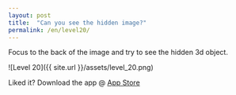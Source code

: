 ```yaml
---
layout: post
title:  "Can you see the hidden image?"
permalink: /en/level20/
---
```

Focus to the back of the image and try to see the hidden 3d object.

![Level 20]({{ site.url }}/assets/level_20.png)

Liked it? Download the app @ [App Store][app_store] 

[app_store]: http://appstore.com